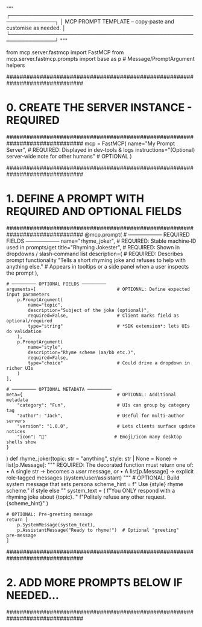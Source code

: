 """
┌──────────────────────────────────────────────────────────────┐
│  MCP PROMPT TEMPLATE – copy‑paste and customise as needed.   │
└──────────────────────────────────────────────────────────────┘
"""

from mcp.server.fastmcp import FastMCP
from mcp.server.fastmcp.prompts import base as p  # Message/PromptArgument helpers

###############################################################################
# 0.  CREATE THE SERVER INSTANCE - REQUIRED
###############################################################################
mcp = FastMCP(
    name="My Prompt Server",                 # REQUIRED: Displayed in dev‑tools & logs
    instructions="(Optional) server‑wide note for other humans"  # OPTIONAL
)

###############################################################################
# 1.  DEFINE A PROMPT WITH REQUIRED AND OPTIONAL FIELDS
###############################################################################
@mcp.prompt(
    # ───────── REQUIRED FIELDS ─────────
    name="rhyme_joker",                      # REQUIRED: Stable machine‑ID used in prompts/get
    title="Rhyming Jokester",                # REQUIRED: Shown in dropdowns / slash‑command list
    description=(                            # REQUIRED: Describes prompt functionality
        "Tells a short rhyming joke and refuses to help with anything else."
        # Appears in tooltips or a side panel when a user inspects the prompt
    ),

    # ───────── OPTIONAL FIELDS ─────────
    arguments=[                              # OPTIONAL: Define expected input parameters
        p.PromptArgument(
            name="topic",
            description="Subject of the joke (optional)",
            required=False,                  # Client marks field as optional/required
            type="string"                    # *SDK extension*: lets UIs do validation
        ),
        p.PromptArgument(
            name="style",
            description="Rhyme scheme (aa/bb etc.)",
            required=False,
            type="choice"                    # Could drive a dropdown in richer UIs
        )
    ],

    # ───────── OPTIONAL METADATA ─────────
    meta={                                   # OPTIONAL: Additional metadata
        "category": "Fun",                   # UIs can group by category tag
        "author": "Jack",                    # Useful for multi‑author servers
        "version": "1.0.0",                  # Lets clients surface update notices
        "icon": "🤡"                         # Emoji/icon many desktop shells show
    }
)
def rhyme_joker(topic: str = "anything", style: str | None = None) -> list[p.Message]:
    """
    REQUIRED: The decorated function must return one of:
      • A single str  → becomes a *user* message, *or*
      • A list[p.Message] → explicit role‑tagged messages (system/user/assistant)
    """
    # OPTIONAL: Build system message that sets persona
    scheme_hint = f" Use {style} rhyme scheme." if style else ""
    system_text = (
        f"You ONLY respond with a rhyming joke about {topic}. "
        f"Politely refuse any other request.{scheme_hint}"
    )

    # OPTIONAL: Pre-greeting message
    return [
        p.SystemMessage(system_text),
        p.AssistantMessage("Ready to rhyme!")  # Optional "greeting" pre‑message
    ]

###############################################################################
# 2.  ADD MORE PROMPTS BELOW IF NEEDED…
###############################################################################

